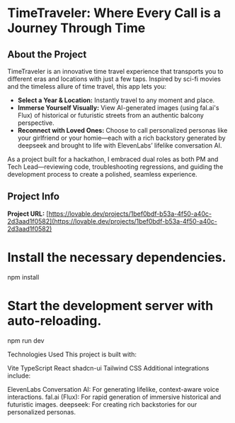 # TimeTraveler: Where Every Call is a Journey Through Time

## About the Project
TimeTraveler is an innovative time travel experience that transports you to different eras and locations with just a few taps. Inspired by sci-fi movies and the timeless allure of time travel, this app lets you:
- **Select a Year & Location:** Instantly travel to any moment and place.
- **Immerse Yourself Visually:** View AI-generated images (using fal.ai's Flux) of historical or futuristic streets from an authentic balcony perspective.
- **Reconnect with Loved Ones:** Choose to call personalized personas like your girlfriend or your homie—each with a rich backstory generated by deepseek and brought to life with ElevenLabs’ lifelike conversation AI.

As a project built for a hackathon, I embraced dual roles as both PM and Tech Lead—reviewing code, troubleshooting regressions, and guiding the development process to create a polished, seamless experience.

## Project Info
**Project URL:** [https://lovable.dev/projects/1bef0bdf-b53a-4f50-a40c-2d3aad1f0582](https://lovable.dev/projects/1bef0bdf-b53a-4f50-a40c-2d3aad1f0582)

# Install the necessary dependencies.
npm install

#  Start the development server with auto-reloading.
npm run dev

Technologies Used
This project is built with:

Vite
TypeScript
React
shadcn-ui
Tailwind CSS
Additional integrations include:

ElevenLabs Conversation AI: For generating lifelike, context-aware voice interactions.
fal.ai (Flux): For rapid generation of immersive historical and futuristic images.
deepseek: For creating rich backstories for our personalized personas.
